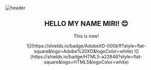 ![header](https://capsule-render.vercel.app/api?text=MiRiPark&fontColor=d6ace6&animation=fadeIn&height=200&section=header&fontSize=80)
<h2 align="center">HELLO MY NAME MIRI! 😊</h2>


<p align="center">This is now!</p>

<p align="center">
![](https://shields.io/badge/AdobeXD-000b1f?style=flat-square&logo=Adobe%20XD&logoColor=white) ![](https://shields.io/badge/HTML5-a22846?style=flat-square&logo=HTML5&logoColor=white)
</p>
